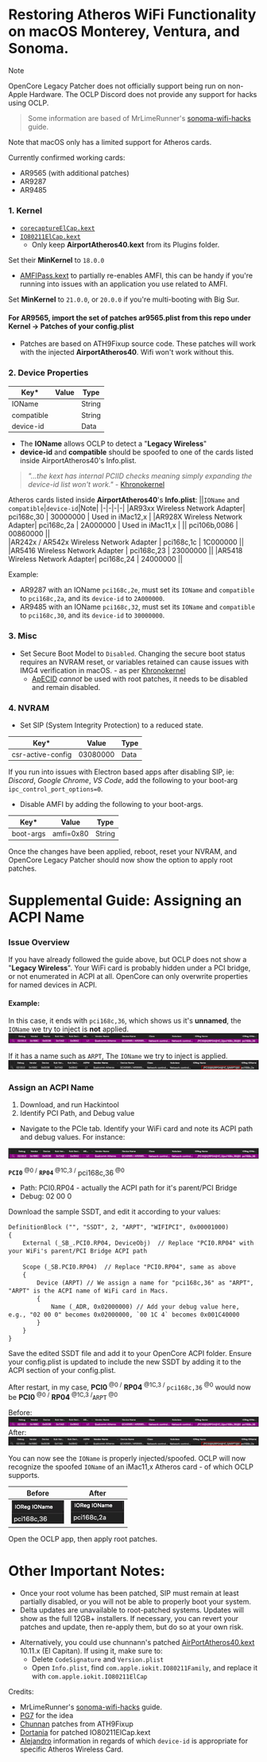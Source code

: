 # Restoring Atheros WiFi Functionality on macOS Monterey, Ventura, and Sonoma. 

> [!Note]
> OpenCore Legacy Patcher does not officially support being run on non-Apple Hardware. The OCLP Discord does not provide any support for hacks using OCLP. 

> Some information are based of MrLimeRunner's [sonoma-wifi-hacks](https://github.com/mrlimerunner/sonoma-wifi-hacks/blob/main/README.md) guide.

Note that macOS only has a limited support for Atheros cards.

Currently confirmed working cards:
* AR9565 (with additional patches)
* AR9287
* AR9485

### 1. Kernel

* [`corecaptureElCap.kext`](https://github.com/dortania/OpenCore-Legacy-Patcher/tree/main/payloads/Kexts/Wifi)
* [`IO80211ElCap.kext`](https://github.com/dortania/OpenCore-Legacy-Patcher/tree/main/payloads/Kexts/Wifi)
  * Only keep **AirportAtheros40.kext** from its Plugins folder.

 Set their **MinKernel** to `18.0.0` 
* [AMFIPass.kext](https://github.com/dortania/OpenCore-Legacy-Patcher/tree/main/payloads/Kexts/Acidanthera) to partially re-enables AMFI, this can be handy if you're running into issues with an application you use related to AMFI.

Set **MinKernel** to `21.0.0`, or `20.0.0` if you're multi-booting with Big Sur.

 #### For AR9565, import the set of patches ar9565.plist from this repo under Kernel -> Patches of your config.plist
* Patches are based on ATH9Fixup source code. These patches will work with the injected **AirportAtheros40**. Wifi won't work without this.


### 2. Device Properties


| Key*   | Value      |   Type |
|--------|------------|--------|
| IOName |  | String |
| compatible|  | String |
| device-id |  | Data |

* The **IOName** allows OCLP to detect a "**Legacy Wireless**"
* **device-id** and **compatible** should be spoofed to one of the cards listed inside AirportAtheros40's Info.plist.
  
> _"...the kext has internal PCIID checks meaning simply expanding the device-id list won't work."_ - [Khronokernel](https://github.com/khronokernel/IO80211-Patches?tab=readme-ov-file#unsupported-atheros-chipsets)

Atheros cards listed inside **AirportAtheros40**'s **Info.plist**:
||`IOName` and `compatible`|`device-id`|Note|
|-|-|-|-|
|AR93xx Wireless Network Adapter| pci168c,30 | 30000000 | Used in iMac12,x |
|AR928X Wireless Network Adapter| pci168c,2a | 2A000000 | Used in iMac11,x |
|| pci106b,0086 | 00860000 ||  
|AR242x / AR542x Wireless Network Adapter | pci168c,1c | 1C000000 ||
|AR5416 Wireless Network Adapter | pci168c,23 | 23000000 ||
|AR5418 Wireless Network Adapter| pci168c,24 | 24000000 ||

Example:
* AR9287 with an IOName `pci168c,2e`, must set its `IOName` and `compatible` to `pci168c,2a`, and its `device-id` to `2A000000`.
* AR9485 with an IOName `pci168c,32`, must set its `IOName` and `compatible` to `pci168c,30`, and its `device-id` to `30000000`.

### 3. Misc 

- Set Secure Boot Model to `Disabled`.
Changing the secure boot status requires an NVRAM reset, or variables retained can cause issues with IMG4 verification in macOS. - as per [Khronokernel](https://github.com/mrlimerunner/sonoma-wifi-hacks?tab=readme-ov-file#pre-root-patching)
	- [ApECID](https://dortania.github.io/OpenCore-Post-Install/universal/security/applesecureboot.html#apecid) *cannot* be used with root patches, it needs to be disabled and remain disabled.
 
### 4. NVRAM
- Set SIP (System Integrity Protection) to a reduced state.

| Key*   | Value      |   Type |
|--------|------------|--------|
| csr-active-config | 03080000 | Data | 

If you run into issues with Electron based apps after disabling SIP, ie: *Discord*, *Google Chrome*, *VS Code*, add the following to your boot-arg `ipc_control_port_options=0`.


 - Disable AMFI by adding the following to your boot-args.

| Key*   | Value      |   Type |
|--------|------------|--------|
| boot-args | amfi=0x80 | String |

Once the changes have been applied, reboot, reset your NVRAM, and OpenCore Legacy Patcher should now show the option to apply root patches.

# Supplemental Guide: Assigning an ACPI Name

### Issue Overview
If you have already followed the guide above, but OCLP does not show a "**Legacy Wireless**". Your WiFi card is probably hidden under a PCI bridge, or not enumerated in ACPI at all. OpenCore can only overwrite properties for named devices in ACPI.

#### Example:
In this case, it ends with `pci168c,36`, which shows us it's **unnamed**, the `IOName` we try to inject is **not** applied.
![](screenshots/hackintool_pcie_tab.png)

If it has a name such as `ARPT`, The `IOName` we try to inject is applied.
![](screenshots/hackintool_pci1683,36_to_ARPT.png)

### Assign an ACPI Name

1. Download, and run Hackintool
2. Identify PCI Path, and Debug value
* Navigate to the PCIe tab. Identify your WiFi card and note its ACPI path and debug values. For instance:

![](screenshots/hackintool_pcie_tab.png)

**`PCI0`**<sup> @0 /</sup> **`RP04`**<sup> @1C,3 /</sup> pci168c,36<sup> @0</sup>
* Path: PCI0.RP04 - actually the ACPI path for it's parent/PCI Bridge
* Debug: 02 00 0


Download the sample SSDT, and edit it according to your values:

```asl
DefinitionBlock ("", "SSDT", 2, "ARPT", "WIFIPCI", 0x00001000)
{
    External (_SB_.PCI0.RP04, DeviceObj)  // Replace "PCI0.RP04" with your WiFi's parent/PCI Bridge ACPI path

    Scope (_SB.PCI0.RP04)  // Replace "PCI0.RP04", same as above
    {
        Device (ARPT) // We assign a name for "pci168c,36" as "ARPT", "ARPT" is the ACPI name of WiFi card in Macs.
        {
            Name (_ADR, 0x02000000) // Add your debug value here, e.g., "02 00 0" becomes 0x02000000, `00 1C 4` becomes 0x001C40000
        }
    }
}
```

Save the edited SSDT file and add it to your OpenCore ACPI folder. Ensure your config.plist is updated to include the new SSDT by adding it to the ACPI section of your config.plist.

After restart, in my case, **PCI0**<sup> @0 /</sup> **RP04**<sup> @1C,3 /</sup> `pci168c,36`<sup> @0</sup> would now be **PCI0**<sup> @0 /</sup> **RP04**<sup> @1C,3 /</sup>`ARPT`<sup> @0</sup>

Before:
![](screenshots/hackintool_pcie_tab.png)
After:
![](screenshots/hackintool_pci1683,36_to_ARPT.png)


You can now see the `IOName` is properly injected/spoofed. OCLP will now recognize the spoofed `IOName` of an iMac11,x Atheros card - of which OCLP supports.

|Before|After|
|-|-|
|![](screenshots/real_ioname.png)|![](screenshots/spoofed_ioname.png)|

Open the OCLP app, then apply root patches.

# Other Important Notes: 
- Once your root volume has been patched, SIP must remain at least partially disabled, or you will not be able to properly boot your system.
- Delta updates are unavailable to root-patched systems. Updates will show as the full 12GB+ installers. If necessary, you can revert your patches and update, then re-apply them, but do so at your own risk.
* Alternatively, you could use chunnann's patched <a href="https://www.insanelymac.com/forum/topic/312045-atheros-wireless-driver-os-x-101112-for-unsupported-cards/?do=findComment&comment=2509900">AirPortAtheros40.kext </a> 10.11.x (El Capitan). If using it, make sure to:
  * Delete <code>CodeSignature</code> and <code>Version.plist</code>
  * Open <code>Info.plist</code>, find <code>com.apple.iokit.IO80211Family</code>, and replace it with <code>com.apple.iokit.IO80211ElCap</code>

Credits:
* MrLimeRunner's [sonoma-wifi-hacks](https://github.com/mrlimerunner/sonoma-wifi-hacks/blob/main/README.md) guide.
* [PG7](https://www.insanelymac.com/forum/topic/359007-wifi-atheros-monterey-ventura-sonoma-work/) for the idea
* [Chunnan](https://www.insanelymac.com/forum/topic/312045-atheros-wireless-driver-os-x-101112-for-unsupported-cards/?do=findComment&comment=2509900) patches from ATH9Fixup
* [Dortania](https://github.com/dortania/OpenCore-Legacy-Patcher/tree/main/payloads/Kexts/Wifi) for patched IO80211ElCap.kext
* [Alejandro](https://github.com/aleelmaitro/Hackintosh-Atheros-Wi-Fi-Legacy-Cards) information in regards of which `device-id` is appropriate for specific Atheros Wireless Card.
